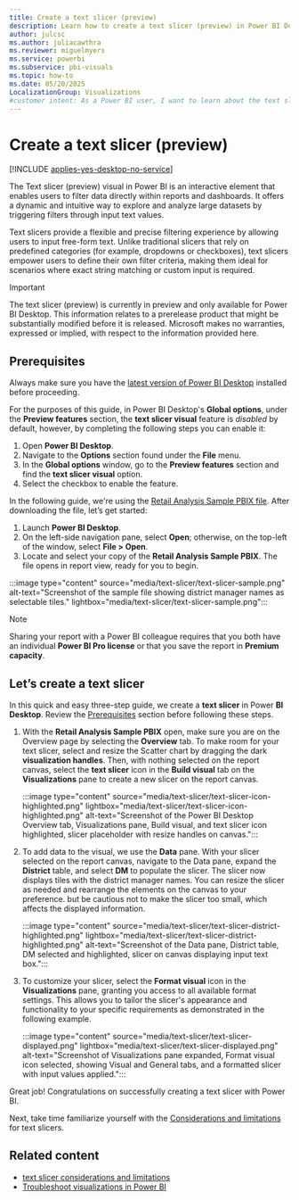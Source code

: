 ```yaml
---
title: Create a text slicer (preview)
description: Learn how to create a text slicer (preview) in Power BI Desktop.
author: julcsc
ms.author: juliacawthra
ms.reviewer: miguelmyers
ms.service: powerbi
ms.subservice: pbi-visuals
ms.topic: how-to
ms.date: 05/20/2025
LocalizationGroup: Visualizations
#customer intent: As a Power BI user, I want to learn about the text slicer (preview) feature in Power BI Desktop, including how to create and customize it, so I can enhance my reports with interactive filtering options.
---
```


# Create a text slicer (preview)

[!INCLUDE [applies-yes-desktop-no-service](../includes/applies-yes-desktop-no-service.md)]

The Text slicer (preview) visual in Power BI is an interactive element that enables users to filter data directly within reports and dashboards. It offers a dynamic and intuitive way to explore and analyze large datasets by triggering filters through input text values.

Text slicers provide a flexible and precise filtering experience by allowing users to input free-form text. Unlike traditional slicers that rely on predefined categories (for example, dropdowns or checkboxes), text slicers empower users to define their own filter criteria, making them ideal for scenarios where exact string matching or custom input is required.

> [!IMPORTANT]
> The text slicer (preview) is currently in preview and only available for Power BI Desktop. This information relates to a prerelease product that might be substantially modified before it is released. Microsoft makes no warranties, expressed or implied, with respect to the information provided here.

## Prerequisites

Always make sure you have the [latest version of Power BI Desktop](https://www.microsoft.com/en-us/download/details.aspx?id=58494) installed before proceeding.

For the purposes of this guide, in Power BI Desktop's **Global options**, under the **Preview features** section, the **text slicer visual** feature is *disabled* by default, however, by completing the following steps you can enable it:

1. Open **Power BI Desktop**.
1. Navigate to the **Options** section found under the **File** menu.
1. In the **Global options** window, go to the **Preview features** section and find the **text slicer visual** option.
1. Select the checkbox to enable the feature.

In the following guide, we're using the [Retail Analysis Sample PBIX file](https://download.microsoft.com/download/9/6/D/96DDC2FF-2568-491D-AAFA-AFDD6F763AE3/Retail%20Analysis%20Sample%20PBIX.pbix). After downloading the file, let’s get started:

1. Launch **Power BI Desktop**.
1. On the left-side navigation pane, select **Open**; otherwise, on the top-left of the window, select **File > Open**.
1. Locate and select your copy of the **Retail Analysis Sample PBIX**. The file opens in report view, ready for you to begin.

:::image type="content" source="media/text-slicer/text-slicer-sample.png" alt-text="Screenshot of the sample file showing district manager names as selectable tiles." lightbox="media/text-slicer/text-slicer-sample.png":::

> [!NOTE]
> Sharing your report with a Power BI colleague requires that you both have an individual **Power BI Pro license** or that you save the report in **Premium capacity**.

## Let’s create a text slicer

In this quick and easy three-step guide, we create a **text slicer** in Power **BI Desktop**. Review the [Prerequisites](#prerequisites) section before following these steps.

1. With the **Retail Analysis Sample PBIX** open, make sure you are on the Overview page by selecting the **Overview** tab. To make room for your text slicer, select and resize the Scatter chart by dragging the dark **visualization handles**. Then, with nothing selected on the report canvas, select the **text slicer** icon in the **Build visual** tab on the **Visualizations** pane to create a new slicer on the report canvas.

   :::image type="content" source="media/text-slicer/text-slicer-icon-highlighted.png" lightbox="media/text-slicer/text-slicer-icon-highlighted.png" alt-text="Screenshot of the Power BI Desktop Overview tab, Visualizations pane, Build visual, and text slicer icon highlighted, slicer placeholder with resize handles on canvas.":::

1. To add data to the visual, we use the **Data** pane. With your slicer selected on the report canvas, navigate to the Data pane, expand the **District** table, and select **DM** to populate the slicer. The slicer now displays tiles with the district manager names. You can resize the slicer as needed and rearrange the elements on the canvas to your preference. but be cautious not to make the slicer too small, which affects the displayed information.

   :::image type="content" source="media/text-slicer/text-slicer-district-highlighted.png" lightbox="media/text-slicer/text-slicer-district-highlighted.png" alt-text="Screenshot of the Data pane, District table, DM selected and highlighted, slicer on canvas displaying input text box.":::

1. To customize your slicer, select the **Format visual** icon in the **Visualizations** pane, granting you access to all available format settings. This allows you to tailor the slicer's appearance and functionality to your specific requirements as demonstrated in the following example. 

   :::image type="content" source="media/text-slicer/text-slicer-displayed.png" lightbox="media/text-slicer/text-slicer-displayed.png"  alt-text="Screenshot of Visualizations pane expanded, Format visual icon selected, showing Visual and General tabs, and a formatted slicer with input values applied.":::

Great job! Congratulations on successfully creating a text slicer with Power BI.

Next, take time familiarize yourself with the [Considerations and limitations](power-bi-visualization-text-slicer-considerations-limitations.md) for text slicers. 

## Related content

- [text slicer considerations and limitations](power-bi-visualization-text-slicer-considerations-limitations.md)
- [Troubleshoot visualizations in Power BI](power-bi-visualization-troubleshoot.md)
